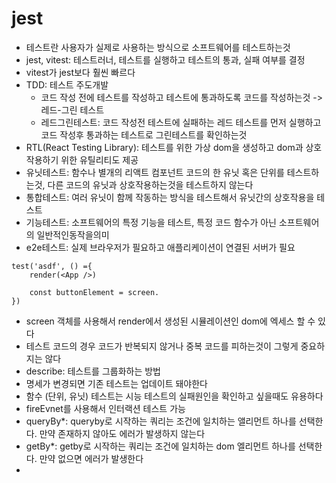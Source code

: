 # jest

* 테스트란 사용자가 실제로 사용하는 방식으로 소프트웨어를 테스트하는것
* jest, vitest: 테스트러너, 테스트를 실행하고 테스트의 통과, 실패 여부를 결정
* vitest가 jest보다 훨씬 빠르다
* TDD: 테스트 주도개발
  * 코드 작성 전에 테스트를 작성하고 테스트에 통과하도록 코드를 작성하는것 -> 레드-그린 테스트
  * 레드그린테스트: 코드 작성전 테스트에 실패하는 레드 테스트를 먼저 실행하고 코드 작성후 통과하는 테스트로 그린테스트를 확인하는것
* RTL(React Testing Library): 테스트를 위한 가상 dom을 생성하고 dom과 상호작용하기 위한 유틸리티도 제공
* 유닛테스트: 함수나 별개의 리액트 컴포넌트 코드의 한 유닛 혹은 단위를 테스트하는것, 다른 코드의 유닛과 상호작용하는것을 테스트하지 않는다
* 통합테스트: 여러 유닛이 함께 작동하는 방식을 테스트해서 유닛간의 상호작용을 테스트
* 기능테스트: 소프트웨어의 특정 기능을 테스트, 특정 코드 함수가 아닌 소프트웨어의 일반적인동작을의미
* e2e테스트: 실제 브라우저가 필요하고 애플리케이션이 연결된 서버가 필요

```
test('asdf', () ={
    render(<App />)

    const buttonElement = screen.
})
```
* screen 객체를 사용해서 render에서 생성된 시뮬레이션인 dom에 엑세스 할 수 있다
* 테스트 코드의 경우 코드가 반복되지 않거나 중복 코드를 피하는것이 그렇게 중요하지는 않다
* describe: 테스트를 그룹화하는 방법 
* 명세가 변경되면 기존 테스트는 업데이트 돼야한다
* 함수 (단위, 유닛) 테스트는 시능 테스트의 실패원인을 확인하고 싶을때도 유용하다
* fireEvnet를 사용해서 인터랙션 테스트 가능
* queryBy*: queryby로 시작하는 쿼리는 조건에 일치하는 앨리먼트 하나를 선택한다. 만약 존재하지 않아도 에러가 발생하지 않는다
* getBy*: getby로 시작하는 쿼리는 조건에 일치하는 dom 엘리먼트 하나를 선택한다. 만약 없으면 에러가 발생한다
* 